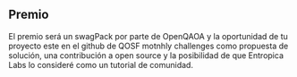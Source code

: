 ## Premio

El premio será un swagPack por parte de OpenQAOA y la oportunidad de tu proyecto este en el github de QOSF motnhly challenges como propuesta de solución, una contribución a open source y la posibilidad de que Entropica Labs lo consideré como un tutorial de comunidad.